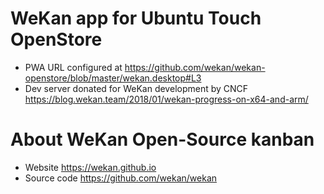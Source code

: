 # WeKan app for Ubuntu Touch OpenStore

- PWA URL configured at https://github.com/wekan/wekan-openstore/blob/master/wekan.desktop#L3
- Dev server donated for WeKan development by CNCF https://blog.wekan.team/2018/01/wekan-progress-on-x64-and-arm/

# About WeKan Open-Source kanban

- Website https://wekan.github.io
- Source code https://github.com/wekan/wekan
